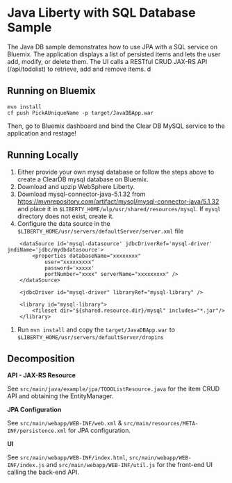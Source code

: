 # Java Liberty with SQL Database Sample

The Java DB sample demonstrates how to use JPA with a SQL service on Bluemix. The application displays a list of persisted items and lets the user add, modify, or delete them. The UI calls a RESTful CRUD JAX-RS API (/api/todolist) to retrieve, add and remove items.
d
## Running on Bluemix
```
mvn install
cf push PickAUniqueName -p target/JavaDBApp.war
```
Then, go to Bluemix dashboard and bind the Clear DB MySQL service to the application and restage!

## Running Locally

1) Either provide your own mysql database or follow the steps above to create a ClearDB mysql database on Bluemix.
1) Download and upzip WebSphere Liberty.
1) Download mysql-connector-java-5.1.32 from https://mvnrepository.com/artifact/mysql/mysql-connector-java/5.1.32 
and place it in `$LIBERTY_HOME/wlp/usr/shared/resources/mysql`. If `mysql` directory does not exist, create it.
1) Configure the data source in the `$LIBERTY_HOME/usr/servers/defaultServer/server.xml` file
```
	<dataSource id='mysql-datasource' jdbcDriverRef='mysql-driver' jndiName='jdbc/mydbdatasource'> 
 		<properties databaseName="xxxxxxxx" 
			user="xxxxxxxxx" 
			password='xxxxx'
			portNumber="xxxx" serverName="xxxxxxxxx" /> 
	</dataSource>
	
	<jdbcDriver id="mysql-driver" libraryRef="mysql-library" />

	<library id="mysql-library">
		<fileset dir="${shared.resource.dir}/mysql" includes="*.jar"/>
	</library>
```
1) Run `mvn install` and copy the `target/JavaDBApp.war` to `$LIBERTY_HOME/usr/servers/defaultServer/dropins`

## Decomposition
**API - JAX-RS Resource**

See `src/main/java/example/jpa/TODOListResource.java` for the item CRUD API and obtaining the EntityManager.

**JPA Configuration**

See `src/main/webapp/WEB-INF/web.xml` & `src/main/resources/META-INF/persistence.xml` for JPA configuration.

**UI**

See `src/main/webapp/WEB-INF/index.html`, `src/main/webapp/WEB-INF/index.js` and `src/main/webapp/WEB-INF/util.js` for the front-end UI calling the back-end API.
